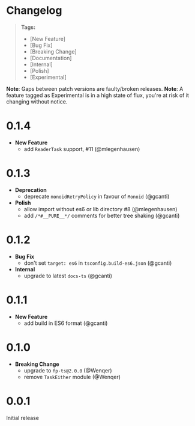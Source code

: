 # Changelog

> **Tags:**
>
> - [New Feature]
> - [Bug Fix]
> - [Breaking Change]
> - [Documentation]
> - [Internal]
> - [Polish]
> - [Experimental]

**Note**: Gaps between patch versions are faulty/broken releases.
**Note**: A feature tagged as Experimental is in a high state of flux, you're at risk of it changing without notice.

# 0.1.4

- **New Feature**
  - add `ReaderTask` support, #11 (@mlegenhausen)

# 0.1.3

- **Deprecation**
  - deprecate `monoidRetryPolicy` in favour of `Monoid` (@gcanti)
- **Polish**
  - allow import without es6 or lib directory #8 (@mlegenhausen)
  - add `/*#__PURE__*/` comments for better tree shaking (@gcanti)

# 0.1.2

- **Bug Fix**
  - don't set `target: es6` in `tsconfig.build-es6.json` (@gcanti)
- **Internal**
  - upgrade to latest `docs-ts` (@gcanti)

# 0.1.1

- **New Feature**
  - add build in ES6 format (@gcanti)

# 0.1.0

- **Breaking Change**
  - upgrade to `fp-ts@2.0.0` (@Wenqer)
  - remove `TaskEither` module (@Wenqer)

# 0.0.1

Initial release
